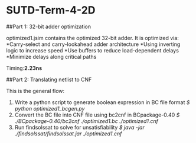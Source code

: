 # SUTD-Term-4-2D

##Part 1: 32-bit adder optimization

optimized1.jsim contains the optimized 32-bit adder. It is optimized via:
  *Carry-select and carry-lookahead adder architecture
  *Using inverting logic to increase speed
  *Use buffers to reduce load-dependent delays
  *Minimize delays along critical paths

Timing:**2.23ns**

##Part 2: Translating netlist to CNF

This is the general flow: 
1. Write a python script to generate boolean expression in BC file format
   *$ python optimized1_bcgen.py* 
2. Convert the BC file into CNF file using bc2cnf in BCpackage-0.40
   *$ ./BCpackage-0.40/bc2cnf ./optimized1.bc ./optimized1.cnf*
3. Run findsolssat to solve for unsatisfiability
   *$ java -jar ./findsolssat/findsolssat.jar ./optimized1.cnf*
